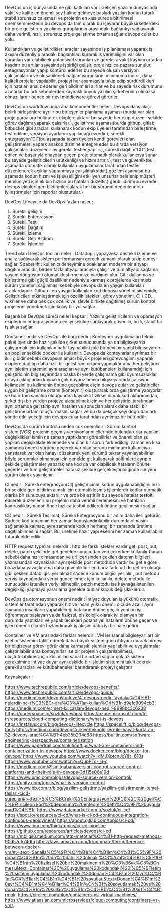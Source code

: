 DevOps'un iş dünyasında ne gibi katkıları var :
Gelişen yazılım dünyasında vakit ve kalite en önemli şey haline gelmeye başladı yazılan kodun tutarlı stabil sorunsuz çalışması ve projenin en kısa sürede bitirilmesi önemsemmektedir bu devops da tam olarak bu işeyarar büyükşirketlerdeki bir proje geliştiren yazılımcı guruplarının arasındaki bağlantıyı sağlayarak daha verimli, hızlı, sorunsuz proje geliştirme ortamı sağlar devops cular bu yolu
 
Kullandıkları ve geliştirdikleri araçlar sayesinde iş pilanlaması yaparak iş akışını düzenliyip aradaki bağlantıları kurarak iş verimliliğini var olan sorunları var olabilicek potansiyel sorunları ve gereksiz vakit kaybını ortadan kaşdırır bu artılar sayesinde işbirliği gelişir, proje hızlıca pazara sunulur, entegrasyonlar yapıp köntürol ederler bu sayede oluşan versiyon çakışmalarını ve oluşabilecek bağlantısorunlarını minimuma indirir, daha kaliteli projeler yapılabilir, projeyi her aşamasıyla takip edip sürdürdükleri için hataları analiz ederler geri bildirimleri alırlar ve bu sayede risk durumunu azaltırlar bu artı sebeplerden kaynaklı büyük yazılım şirketlerinin olmazsa olmazı lardır bence bir nevi middleware görevi görürler. 

DevOps'un workflow'unda ana komponentler neler :
Devops da iş akışı belirli birleşenlere ayrılır bu birleşenler planlama aşaması (burda var olan proje parçalara bölünerek ekiplere aktarır bu sayede her ekip düzenli şekilde görev dağlımı yaparak çalışırlar.), geliştirme aşaması(burda githup, gitlab, bitbucket gibi araçları kullanarak kodun ekip üyeleri tarafından birleştirme, test edilme, versiyon ayarlarını yapılacağı evredir.), sürekli entegrasyon”CI”(bu aşamada takım üyeleri kendi görevleri olan geliştirmeleri yapark anakod dizinine entegre eder bu sırada versiyon çakışmaları düzenlenir ev gerekli testler yapılır.), sürekli dağıtım”CD”(test edilen ve başarıyla onaydan geçen proje otomatik olarak kullanıcıya sunar bu sayede geliştiricilerin ürütkenliği ve hızını artırır.), test ve güvenlik(bu aşamada otomatik olarak kullanılan uygulamalar tarafından testler düzenlenerek açıklar saptanmaya çalışılmaktadır.),gözlem aşaması( bu aşamada kodun hızını ve işlevselliğini etkiliyen unsurlar belirlenip müşteri memluniyeti için ekibin hızlıca bu hataları düzeltir.),geribilidirim(bu evrede devops ekipleri geri bildirimleri alarak her bir sürümü değenlendirip iyileştirmeler için raporlar oluştutular.)

DevOps Lifecycle da DevOps fazları neler :
 
1.	Sürekli gelişim
2.	Sürekli Entegrasyon
3.	Sürekli Test
4.	Sürekli Dağıtım
5.	Sürekli İzleme
6.	Sürekli Geri Bildirim
7.	Sürekli İşlemler

Trend olan DevOps toolları neler : 
Datadog : yapayzeka destekli izleme ve analiz sağlıyarak sistem performansını gerçek zamanlı olarak takip etmeyi sağlar.
Spacerlift : kullanıcı deneyimine odaklanan moderm bir altyapı dağıtım aracıdır, birden fazla altyapı aracıyla çalışır ve tüm altyapı sağlama yaşam döngüsünü otomatikleştirme mize yardımcı olur.
Git : dallanma ve birleştirme gibi güçlü özellikler nedeniyle karmaşık projelerde kesintisiz sürüm yönetimi sağlaması sebebiyle devops da en yaygın kullanılan araçlardandır.
Githup : en yaygın kullanılan kod deposu yönetim sistemidir, Geliştiricileri etkinleştirmek için özellik istekleri, görev yönetimi, CI / CD, wiki'ler ve daha pek çok özellik ve işlevle birlikte dağıtılmış sürüm kontrol projelerini yönetmek için kolay bir yol sağlar.

Başarılı bir DevOps süreci neleri kapsar :
Yazılım geliştiricilerin ve oparasyon ekiplerinin entegrasyonunu en iyi şekilde sağlayarak güvenilir, hızlı, stabit bir iş akışı sağlar.

Container nedir ve DevOps ile bağı nedir :
Konteyner uygulamaları tekbir paket içerisinde hazır şekilde şirket sunucusunda ya da bilgiseyarda çalıştırmak için kullanılan hafif taşınabilir izole bir nevi bir sanal bilgiseyardır en popiler şekilde docker ile kullanılır. Devops da konteynırlar ayrılmaz bir ikili gibidir sebebi devopsun amacı büyük projeleri görevdağlımı yaparak ekiplere dağıtıp daha hzılı bir geliştirme ortamı yapmaktır ama her geliştirici aynı işletim sistemini aynı araçları ve aynı kütübaneleri kullanamdığı için geliştiricinin bilgiseyarından başka bi yerde çalışmama gibi uyumsuzluklar ortaya çıktığından kaynaklı çok duyarız benim bilgiseyarımda çalışıyor kelimesini bu kelimenin önüne geçebilmek için devops cular ve geliştiriciler uygun bir geliştirme ortamı (konteynır) oluşturarak orda geliştirme yapıyorlar ve bu ortam sanalda olduğundna kaynaklı fiziksel olarak kod aktarımından, şirket dışı bir yerden projeye ulaşabilmek için ve her geliştirici tarafından aynı ortamda geliştirip aynı hataları ve sonuçları alarak daha stabil bir geliştirme ortamı oluşturmasını sağlar ve bu da pekçok şeyi doğrudan artı yönde etkiliyeceği için devops cular tarafından ayrılmaz bir bütündür.

DevOps'da sürüm kontrolü neden çok önemlidir :
Sürüm kontrol sistemi(VCS) projenin geçmiş versiyonlarını ellerinde bulundururlar yapılan değişiklikleri kimin ne zaman yaptıklarını görebilirler ve önemli olan şu yapılan değişiklikde eklemede var olan bir sorun fark edildiği zaman en kısa zamanda önceki sürüme geçerek var olan sorunu minimum kullanıcıya yansıtarak var olan hatayı düzelterek yeni sürümü tekrar yayınlayabilirler böyle sorunmlar olmaması için genelde git kullanarak bölümlere ayrıp o şekilde geliştirmeler yaparak ana kod da var olabilicek hataların önüne geçerler ve tüm geliştirmeler hatasız şekilde gerçekleştirildiğinde ise yeni sürüm olarak yayınlanır. 



CI nedir : 
Sürekli entegrasyon(CI) geliştiricinini kodun uygulanabildiğini hızlı bir şekilde geri bildirim almak için otomatikleşmiş işlemlerdir kodlar otomatik olarka bir sunucuya aktarılır ve orda birleştirilir bu sayede hatalar testbit edilerek düzenlenir bu projenin daha verimli ilerlemesini ve hataların kamraşılıklaşmadan önce hızlıca testbit edilerek önüne geçilmesini sağlar.


CD nedir :
Sürekli Teslimat, Sürekli Entegrasyonu bir adım daha ileri götürür. Sadece kod tabanının her zaman konuşlandırılabilir durumda olmasını sağlamakla kalmaz, aynı zamanda kodun herhangi bir zamanda üretime dağıtılabilmesini sağlar. Bu, üretime hazır yapı eserini her zaman kullanılabilir tutarak elde edilir.

HTTP request type'ları nelerdir : 
http de farklı istekler vardır get, post, put, delete, patch şeklinde get genelde sunucudan veri çekerken kullanılır bunun sebebi daha hızlı olmasından ve url içerisinden çekilen datenın bilgileri yazmasından kaynaklanır aynı şekilde post metoduda vardır bu get e göre birazdaha yavaştır ama daha güvenliklidir en bariz farkı url de get de olduğu gibi çekilen databilgisi yer almaz sadece konum bilgisi yer alır , put metodu servis kaynağındaki veriyi güncellemek için kullanılır, delete metodu ile sunucudaki istenilen veriyi silinebilir, patch metodu ise kaynağa istenilen değişikliği yapmaya yarar ama genelde bunlar küçük değişikliklerdir.

DevOps da otomasyonun önemi nedir :
İhtiyaç duyulan iş yükünü otomatik sistemler tarafından yaparak hız ve insan yükü önemli ölçüde azalır aynı zamanda insanların yapabileceği hataların önüne geçilir yeni bu işi öğrenmeye başlayan ya da fiziksel, pisikolojik olarak iyi olamyan bir durumda yaptıkları ve yapabilecekleri potansiyel hataların önüne geçer ve işleri önemli ölçüde hızlandırarak iş akışını daha iyi bir hale getirir.

Container ve VM arasındaki farklar nelerdir :
VM ler (sanal bilgiseyar’lar) bir işletim sistemini taklit ederek daha büyük sistem gücü ihtiyacı duarak birnevi bir bilgiseyar görevi görür daha karmaşık işlemler yapılabilir ve uygulamalar çalıştırılabilir ama konteynırlar ise bir projenin çalıştırılabilmesi, oluştutulabilmesi için kullanılan sanal bir ortam sağlar çok az sistem gereksimine ihtiyaç duyar aynı eşkilde bir işletim sistemini taklit ederek gerekli araçları ve kütübahaneleri barındırarak projeyi çalıştırır 

Kaynakçalar : 

https://www.techrepublic.com/article/devops-benefits/
https://www.techrepublic.com/article/devops-guide/
https://medium.com/devopsturkiye/4-devops-nedir-faydalar%C4%B1-nelerdir-ne-t%C3%BCr-ara%C3%A7lar-kullan%C4%B1r-d9efc9094cb3
https://medium.com/@mert-kilicaslan/devops-nedir-8698bc3c6238
https://coderspace.io/sozluk/devops/
https://azure.microsoft.com/tr-tr/resources/cloud-computing-dictionary/what-is-devops
https://instatus.com/blog/devops-lifecycle
https://spacelift.io/blog/devops-tools
https://medium.com/devopsturkiye/teknolojileri-ile-hayat-kurtaran-32-devops-arac%C4%B1-4eb35b234c88
https://builtin.com/software-engineering-perspectives/containerization
https://www.papertrail.com/solution/tips/what-are-containers-and-containerization-in-devops/
https://www.docker.com/blog/docker-for-devops/
https://www.youtube.com/watch?v=dMJXptcnJoY&t=610s
https://www.youtube.com/watch?v=QupPTc-_6-c
https://medium.com/@smitgabani/version-control-source-control-platforms-and-their-role-in-devops-3d115e06a10d
https://www.bmc.com/blogs/devops-source-version-control/
https://unity.com/topics/what-is-version-control
https://www.bb.com.tr/blog/yazilim-gelistirme/yazilim-gelistirmenin-temel-taslari-cicd-surecleri#:~:text=S%C3%BCrekli%20Entegrasyon%20(CI)%2C%20geli%C5%9Ftiricilerin,kod%20deposuna%20entegre%20etti%C4%9Fi%20uygulamad%C4%B1r.
https://www.datamarket.com.tr/sozluk/ci-cd/
https://spot.io/resources/ci-cd/what-is-ci-cd-continuous-integration-continuous-deployment/
https://about.gitlab.com/topics/ci-cd/
https://www.ibm.com/think/topics/ci-cd-pipeline
https://github.com/resources/articles/devops/ci-cd
https://mbilgil0.medium.com/http-metotlar%C4%B1-http-request-methods-90d57d574dfa
https://aws.amazon.com/tr/compare/the-difference-between-docker-vm/#:~:text=Sanalla%C5%9Ft%C4%B1r%C4%B1lm%C4%B1%C5%9F%20donan%C4%B1m%20da%20dahil%20olmak,%C3%A7al%C4%B1%C5%9Ft%C4%B1ran%20fiziksel%20bir%20makinenin%20%C3%B6yk%C3%BCnmesi.&text=Container%2C%20uygulama%20kodundaki%20i%C5%9Fletim%20sistemi,uygulama%20kodundaki%20donan%C4%B1m%20ayr%C4%B1nt%C4%B1lar%C4%B1n%C4%B1%20soyutlar.&text=Donan%C4%B1m%20ayr%C4%B1nt%C4%B1lar%C4%B1n%C4%B1%20soyutlamak%20ve%20donan%C4%B1m%20kullan%C4%B1m%C4%B1n%C4%B1%20art%C4%B1rmak.
https://circleci.com/blog/containers-vs-virtual-machines/
https://www.atlassian.com/microservices/cloud-computing/containers-vs-vms
